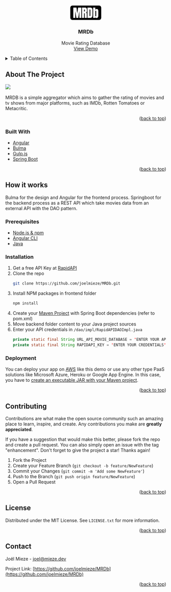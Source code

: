 <div id="top"></div>

<!-- PROJECT LOGO -->
<br />
<div align="center">
  <a href="https://mrdb.mieze.dev">
    <img src="logo.png" alt="Logo" width="100">
  </a>

<h3 align="center">MRDb</h3>

  <p align="center">
    Movie Rating Database
    <br />
    <a href="https://mrdb.mieze.dev">View Demo</a>
  </p>
</div>

<!-- TABLE OF CONTENTS -->
<details>
  <summary>Table of Contents</summary>
  <ol>
    <li>
      <a href="#about-the-project">About The Project</a>
      <ul>
        <li><a href="#built-with">Built With</a></li>
      </ul>
    </li>
    <li>
      <a href="#getting-started">Getting started</a>
      <ul>
        <li><a href="#prerequisites">Prerequisites</a></li>
        <li><a href="#installation">Installation</a></li>
        <li><a href="#deployment">Deployement</a></li>
      </ul>
    </li>
    <li><a href="#usage">Usage</a></li>
    <li><a href="#roadmap">Contributing</a></li>
    <li><a href="#license">License</a></li>
    <li><a href="#contact">Contact</a></li>
  </ol>
</details>

<!-- ABOUT THE PROJECT -->
## About The Project

![](preview.gif)

MRDB is a simple aggregator which aims to gather the rating of movies and tv shows from major platforms, such as IMDb, Rotten Tomatoes or Metacritic.

<p align="right">(<a href="#top">back to top</a>)</p>

### Built With

* [Angular](https://angular.io/)
* [Bulma](https://bulma.io/)
* [Gulp.js](https://gulpjs.com/)
* [Spring Boot](https://start.spring.io/)

<p align="right">(<a href="#top">back to top</a>)</p>

<!-- GETTING STARTED -->
## How it works

Bulma for the design and Angular for the frontend process.
Springboot for the backend process as a REST API which take movies data from an external API with the DAO pattern.

### Prerequisites

* [Node.js & npm](https://nodejs.org/en/)
* [Angular CLI](https://angular.io/cli)
* [Java](https://www.oracle.com/java/technologies/downloads/)

### Installation

1. Get a free API Key at [RapidAPI](https://rapidapi.com/rapidapi/api/movie-database-imdb-alternative/)
2. Clone the repo
   ```sh
   git clone https://github.com/joelmieze/MRDb.git
   ```
3. Install NPM packages in frontend folder
   ```sh
   npm install
   ```
4. Create your [Maven Project](https://start.spring.io/) with Spring Boot dependencies (refer to pom.xml)
5. Move backend folder content to your Java project sources
5. Enter your API credentials in `/dao/impl/RapidAPIDAOImpl.java`
   ```java
   private static final String URL_API_MOVIE_DATABASE = 'ENTER YOUR API ENDPOINT';
   private static final String RAPIDAPI_KEY = 'ENTER YOUR CREDENTIALS';
   ```

### Deployment

You can deploy your app on [AWS](https://aws.amazon.com/fr/elasticbeanstalk/) like this demo or use any other type PaaS solutions like Microsoft Azure, Heroku or Google App Engine. In this case, you have to [create an executable JAR with your Maven project](https://www.baeldung.com/executable-jar-with-maven).

<p align="right">(<a href="#top">back to top</a>)</p>

<!-- CONTRIBUTING -->
## Contributing

Contributions are what make the open source community such an amazing place to learn, inspire, and create. Any contributions you make are **greatly appreciated**.

If you have a suggestion that would make this better, please fork the repo and create a pull request. You can also simply open an issue with the tag "enhancement".
Don't forget to give the project a star! Thanks again!

1. Fork the Project
2. Create your Feature Branch (`git checkout -b feature/NewFeature`)
3. Commit your Changes (`git commit -m 'Add some NewFeature'`)
4. Push to the Branch (`git push origin feature/NewFeature`)
5. Open a Pull Request

<p align="right">(<a href="#top">back to top</a>)</p>

<!-- LICENSE -->
## License

Distributed under the MIT License. See `LICENSE.txt` for more information.

<p align="right">(<a href="#top">back to top</a>)</p>

<!-- CONTACT -->
## Contact

Joël Mieze - joel@mieze.dev

Project Link: [https://github.com/joelmieze/MRDb](https://github.com/joelmieze/MRDb)

<p align="right">(<a href="#top">back to top</a>)</p>